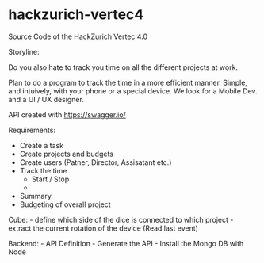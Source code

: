 # hackzurich-vertec4
Source Code of the HackZurich Vertec 4.0

Storyline:

Do you also hate to track you time on all the different projects at work.

Plan to do a program to track the time in a more efficient manner. Simple, and intuively, with your phone or a special device.
We look for a Mobile Dev. and a UI / UX designer.

API created with https://swagger.io/


Requirements:

- Create a task
- Create projects and budgets
- Create users (Patner, Director, Assisatant etc.)
- Track the time
	-	Start / Stop
	-
- Summary
- Budgeting of overall project

Cube:
	- define which side of the dice is connected to which project
	- extract the current rotation of the device (Read last event)

Backend:
	- API Definition
	- Generate the API
	- Install the Mongo DB with Node



